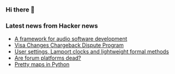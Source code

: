 ### Hi there 👋

<!--
**arashid-sh/arashid-sh** is a ✨ _special_ ✨ repository because its `README.md` (this file) appears on your GitHub profile.

Here are some ideas to get you started:

- 🔭 I’m currently working on ...
- 🌱 I’m currently learning ...
- 👯 I’m looking to collaborate on ...
- 🤔 I’m looking for help with ...
- 💬 Ask me about ...
- 📫 How to reach me: ...
- 😄 Pronouns: ...
- ⚡ Fun fact: ...
-->

### Latest news from Hacker news
<!-- BLOG-POST-LIST:START -->
- [A framework for audio software development](https://cabbageaudio.com/)
- [Visa Changes Chargeback Dispute Program](https://usa.visa.com/visa-everywhere/blog/bdp/2022/06/15/what-every-merchant-1655330664445.html)
- [User settings, Lamport clocks and lightweight formal methods](https://jakub-m.github.io/2022/07/17/laport-clocks-formal.html)
- [Are forum platforms dead?](https://rosie.land/posts/are-forum-platforms-dead/)
- [Pretty maps in Python](https://tech.marksblogg.com/pretty-maps-in-python.html)
<!-- BLOG-POST-LIST:END -->
